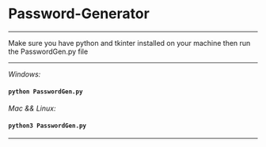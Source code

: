 # Password-Generator

------------------------------------------------------------------------------------------------------------------------------------------------------------------

Make sure you have python and tkinter installed on your machine then run the PasswordGen.py file

------------------------------------------------------------------------------------------------------------------------------------------------------------------

*Windows:*
 
#### ```python PasswordGen.py```

*Mac && Linux:*

#### ```python3 PasswordGen.py```

------------------------------------------------------------------------------------------------------------------------------------------------------------------
